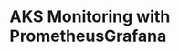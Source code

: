 # AKS Monitoring with PrometheusGrafana                                                                                                                                                                                                                                                                                              
